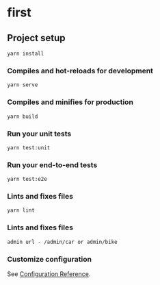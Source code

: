 # first

## Project setup
```
yarn install
```

### Compiles and hot-reloads for development
```
yarn serve
```

### Compiles and minifies for production
```
yarn build
```

### Run your unit tests
```
yarn test:unit
```

### Run your end-to-end tests
```
yarn test:e2e
```

### Lints and fixes files
```
yarn lint
```
### Lints and fixes files
```
admin url - /admin/car or admin/bike

```

### Customize configuration
See [Configuration Reference](https://cli.vuejs.org/config/).
